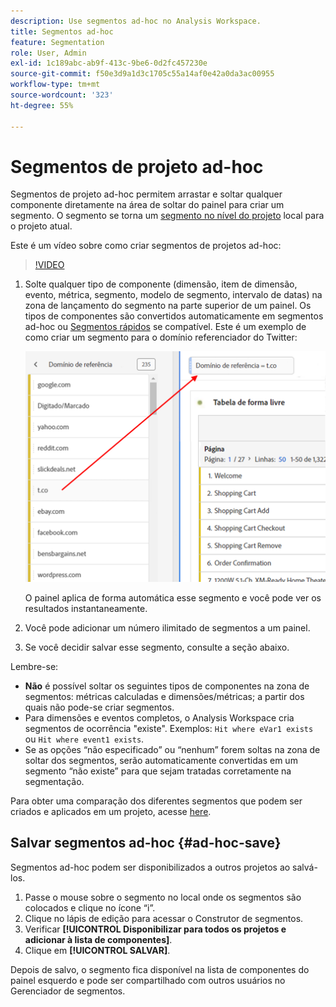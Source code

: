 ```yaml
---
description: Use segmentos ad-hoc no Analysis Workspace.
title: Segmentos ad-hoc
feature: Segmentation
role: User, Admin
exl-id: 1c189abc-ab9f-413c-9be6-0d2fc457230e
source-git-commit: f50e3d9a1d3c1705c55a14af0e42a0da3ac00955
workflow-type: tm+mt
source-wordcount: '323'
ht-degree: 55%

---
```


# Segmentos de projeto ad-hoc

Segmentos de projeto ad-hoc permitem arrastar e soltar qualquer componente diretamente na área de soltar do painel para criar um segmento. O segmento se torna um [segmento no nível do projeto](https://experienceleague.adobe.com/docs/analytics/analyze/analysis-workspace/components/segments/quick-segments.html?#what-are-project-only-segments%3F) local para o projeto atual.

Este é um vídeo sobre como criar segmentos de projetos ad-hoc:

>[!VIDEO](https://video.tv.adobe.com/v/23978/?quality=12)

1. Solte qualquer tipo de componente (dimensão, item de dimensão, evento, métrica, segmento, modelo de segmento, intervalo de datas) na zona de lançamento do segmento na parte superior de um painel. Os tipos de componentes são convertidos automaticamente em segmentos ad-hoc ou [Segmentos rápidos](https://experienceleague.adobe.com/docs/analytics/analyze/analysis-workspace/components/segments/quick-segments.html) se compatível.
Este é um exemplo de como criar um segmento para o domínio referenciador do Twitter:

   ![](assets/ad-hoc1.png)

   O painel aplica de forma automática esse segmento e você pode ver os resultados instantaneamente.

1. Você pode adicionar um número ilimitado de segmentos a um painel.
1. Se você decidir salvar esse segmento, consulte a seção abaixo.

Lembre-se:

* **Não** é possível soltar os seguintes tipos de componentes na zona de segmentos: métricas calculadas e dimensões/métricas; a partir dos quais não pode-se criar segmentos.
* Para dimensões e eventos completos, o Analysis Workspace cria segmentos de ocorrência &quot;existe&quot;. Exemplos: `Hit where eVar1 exists` ou `Hit where event1 exists`.
* Se as opções “não especificado” ou “nenhum” forem soltas na zona de soltar dos segmentos, serão automaticamente convertidas em um segmento “não existe” para que sejam tratadas corretamente na segmentação.

Para obter uma comparação dos diferentes segmentos que podem ser criados e aplicados em um projeto, acesse [here](/help/analyze/analysis-workspace/components/segments/t-freeform-project-segment.md).

## Salvar segmentos ad-hoc {#ad-hoc-save}

Segmentos ad-hoc podem ser disponibilizados a outros projetos ao salvá-los.

1. Passe o mouse sobre o segmento no local onde os segmentos são colocados e clique no ícone “i”.
1. Clique no lápis de edição para acessar o Construtor de segmentos.
1. Verificar **[!UICONTROL Disponibilizar para todos os projetos e adicionar à lista de componentes]**.
1. Clique em **[!UICONTROL SALVAR]**.

Depois de salvo, o segmento fica disponível na lista de componentes do painel esquerdo e pode ser compartilhado com outros usuários no Gerenciador de segmentos.
